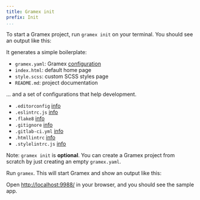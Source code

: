 ```yaml
---
title: Gramex init
prefix: Init
...
```


To start a Gramex project, run `gramex init` on your terminal. You should see an output like this:

<link rel="stylesheet" type="text/css" href="../node_modules/asciinema-player/resources/public/css/asciinema-player.css">
<asciinema-player src="gramex-init.rec" cols="100" rows="20" idle-time-limit="0.5" font-size=""></asciinema-player>

It generates a simple boilerplate:

- `gramex.yaml`: Gramex [configuration](../config/)
- `index.html`: default home page
- `style.scss`: custom SCSS styles page
- `README.md`: project documentation

... and a set of configurations that help development.

- `.editorconfig` [info](http://editorconfig.org/)
- `.eslintrc.js` [info](https://eslint.org/docs/user-guide/configuring)
- `.flake8` [info](http://flake8.pycqa.org/en/latest/user/configuration.html)
- `.gitignore` [info](https://git-scm.com/docs/gitignore)
- `.gitlab-ci.yml` [info](https://docs.gitlab.com/ce/ci/yaml/)
- `.htmllintrc` [info](https://github.com/htmllint/htmllint)
- `.stylelintrc.js` [info](https://stylelint.io/user-guide/configuration/)

Note: `gramex init` is **optional**. You can create a Gramex project from scratch by just creating
an empty `gramex.yaml`.

Run `gramex`. This will start Gramex and show an output like this:

<asciinema-player src="gramex-run.rec" cols="100" rows="20" idle-time-limit="0.5" font-size=""></asciinema-player>

Open <http://localhost:9988/> in your browser, and you should see the sample app.



<script src="../node_modules/asciinema-player/resources/public/js/asciinema-player.js"></script>

